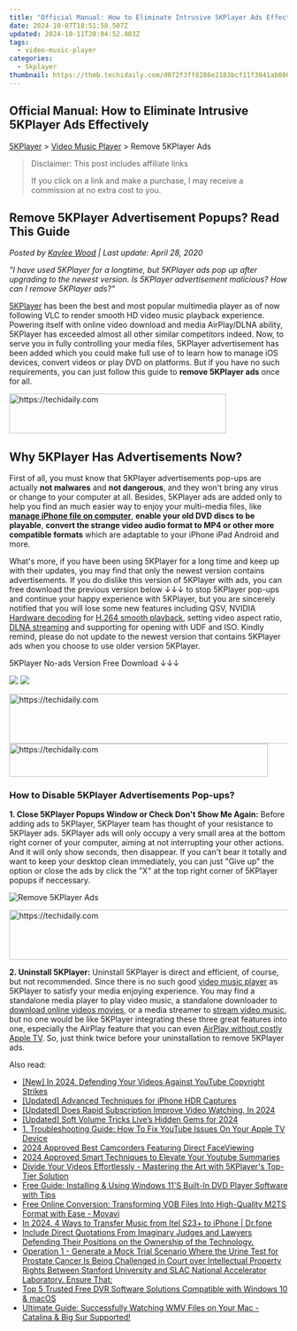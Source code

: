 ```yaml
---
title: "Official Manual: How to Eliminate Intrusive 5KPlayer Ads Effectively"
date: 2024-10-07T18:51:58.507Z
updated: 2024-10-11T20:04:52.403Z
tags:
  - video-music-player
categories:
  - 5kplayer
thumbnail: https://thmb.techidaily.com/d072f3ff8286e2183bcf11f3041ab0808200f5d6d9c5020bae5284cc57e5741b.jpg
---
```


## Official Manual: How to Eliminate Intrusive 5KPlayer Ads Effectively

[5KPlayer](https://tools.techidaily.com/5kplayer/products/) \> [Video Music Player](https://tools.techidaily.com/5kplayer/video-music-player/) \> Remove 5KPlayer Ads

>  Disclaimer: This post includes affiliate links
>
>  If you click on a link and make a purchase, I may receive a commission at no extra cost to you.
>

## Remove 5KPlayer Advertisement Popups? Read This Guide

 _Posted by [Kaylee Wood](https://www.quora.com/profile/Amanda-Hu-21) | Last update: April 28, 2020_

_"I have used 5KPlayer for a longtime, but 5KPlayer ads pop up after upgrading to the newest version. Is 5KPlayer advertisement malicious? How can I remove 5KPlayer ads?"_ 

[5KPlayer](https://tools.techidaily.com/5kplayer/products/) has been the best and most popular multimedia player as of now following VLC to render smooth HD video music playback experience. Powering itself with online video download and media AirPlay/DLNA ability, 5KPlayer has exceeded almost all other similar competitors indeed. Now, to serve you in fully controlling your media files, 5KPlayer advertisement has been added which you could make full use of to learn how to manage iOS devices, convert videos or play DVD on platforms. But if you have no such requirements, you can just follow this guide to **remove 5KPlayer ads** once for all.

<!-- affiliate ads begin -->
<a href="https://aligracehair.sjv.io/c/5597632/2135359/19272" target="_top" id="2135359">
  <img src="//a.impactradius-go.com/display-ad/19272-2135359" border="0" alt="https://techidaily.com" width="392" height="72"/>
</a>
<img height="0" width="0" src="https://aligracehair.sjv.io/i/5597632/2135359/19272" style="position:absolute;visibility:hidden;" border="0" />
<!-- affiliate ads end -->

## Why 5KPlayer Has Advertisements Now?

First of all, you must know that 5KPlayer advertisements pop-ups are actually **not malwares** and **not dangerous**, and they won't bring any virus or change to your computer at all. Besides, 5KPlayer ads are added only to help you find an much easier way to enjoy your multi-media files, like [**manage iPhone file on computer**](https://tools.techidaily.com/5kplayer/iphone-manager/), **enable your old DVD discs to be playable**, **convert the strange video audio format to MP4 or other more compatible formats** which are adaptable to your iPhone iPad Android and more. 

What's more, if you have been using 5KPlayer for a long time and keep up with their updates, you may find that only the newest version contains advertisements. If you do dislike this version of 5KPlayer with ads, you can free download the previous version below ↓↓↓ to stop 5KPlayer pop-ups and continue your happy experience with 5KPlayer, but you are sincerely notified that you will lose some new features including QSV, NVIDIA [Hardware decoding](https://tools.techidaily.com/5kplayer/video-music-player/) for [H.264 smooth playback](https://tools.techidaily.com/5kplayer/video-music-player/), setting video aspect ratio, [DLNA streaming](https://tools.techidaily.com/5kplayer/dlna/) and supporting for opening with UDF and ISO. Kindly remind, please do not update to the newest version that contains 5KPlayer ads when you choose to use older version 5KPlayer.

5KPlayer No-ads Version Free Download ↓↓↓

[![](https://www.5kplayer.com/video-music-player/../button/freedownwhitewin.png)](https://www.5kplayer.com/download/old/5kplayer-4-6.exe) [![](https://www.5kplayer.com/video-music-player/../button/freedownbackmac.png)](https://mac.filehorse.com/download-5kplayer/) 

<!-- affiliate ads begin -->
<a href="https://appsumo.8odi.net/c/5597632/2049391/7443" target="_top" id="2049391">
  <img src="//a.impactradius-go.com/display-ad/7443-2049391" border="0" alt="https://techidaily.com" width="728" height="90"/>
</a>
<img height="0" width="0" src="https://appsumo.8odi.net/i/5597632/2049391/7443" style="position:absolute;visibility:hidden;" border="0" />
<!-- affiliate ads end -->

<!-- affiliate ads begin -->
<a href="https://bluettius.sjv.io/c/5597632/2139114/17108" target="_top" id="2139114">
  <img src="//a.impactradius-go.com/display-ad/17108-2139114" border="0" alt="https://techidaily.com" width="468" height="60"/>
</a>
<img height="0" width="0" src="https://bluettius.sjv.io/i/5597632/2139114/17108" style="position:absolute;visibility:hidden;" border="0" />
<!-- affiliate ads end -->

### How to Disable 5KPlayer Advertisements Pop-ups?

**1\. Close 5KPlayer Popups Window or Check Don't Show Me Again:** Before adding ads to 5KPlayer, 5KPlayer team has thought of your resistance to 5KPlayer ads. 5KPlayer ads will only occupy a very small area at the bottom right corner of your computer, aiming at not interrupting your other actions. And it will only show seconds, then disappear. If you can't bear it totally and want to keep your desktop clean immediately, you can just "Give up" the option or close the ads by click the "X" at the top right corner of 5KPlayer popups if neccessary.

![Remove 5KPlayer Ads](https://www.5kplayer.com/video-music-player/img/5kplayer-ads.jpg) 

<!-- affiliate ads begin -->
<a href="https://appsumo.8odi.net/c/5597632/2111964/7443" target="_top" id="2111964">
  <img src="//a.impactradius-go.com/display-ad/7443-2111964" border="0" alt="https://techidaily.com" width="728" height="90"/>
</a>
<img height="0" width="0" src="https://appsumo.8odi.net/i/5597632/2111964/7443" style="position:absolute;visibility:hidden;" border="0" />
<!-- affiliate ads end -->

**2\. Uninstall 5KPlayer:** Uninstall 5KPlayer is direct and efficient, of course, but not recommended. Since there is no such good [video music player](https://tools.techidaily.com/5kplayer/video-music-player/) as 5KPlayer to satisfy your media enjoying experience. You may find a standalone media player to play video music, a standalone downloader to [download online videos movies](https://tools.techidaily.com/5kplayer/youtube-download/), or a media streamer to [stream video music](https://tools.techidaily.com/5kplayer/airplay/), but no one would be like 5KPlayer integrating these three great features into one, especially the AirPlay feature that you can even [AirPlay without costly Apple TV](https://tools.techidaily.com/5kplayer/airplay/). So, just think twice before your uninstallation to remove 5KPlayer ads.

<ins class="adsbygoogle"
     style="display:block"
     data-ad-format="autorelaxed"
     data-ad-client="ca-pub-7571918770474297"
     data-ad-slot="1223367746"></ins>

<ins class="adsbygoogle"
     style="display:block"
     data-ad-client="ca-pub-7571918770474297"
     data-ad-slot="8358498916"
     data-ad-format="auto"
     data-full-width-responsive="true"></ins>

<span class="atpl-alsoreadstyle">Also read:</span>
<div><ul>
<li><a href="https://facebook-video-footage.techidaily.com/new-in-2024-defending-your-videos-against-youtube-copyright-strikes/"><u>[New] In 2024, Defending Your Videos Against YouTube Copyright Strikes</u></a></li>
<li><a href="https://extra-lessons.techidaily.com/updated-advanced-techniques-for-iphone-hdr-captures/"><u>[Updated] Advanced Techniques for iPhone HDR Captures</u></a></li>
<li><a href="https://youtube-lab.techidaily.com/ed-does-rapid-subscription-improve-video-watching-in-2024/"><u>[Updated] Does Rapid Subscription Improve Video Watching, In 2024</u></a></li>
<li><a href="https://fox-cloud.techidaily.com/updated-soft-volume-tricks-lives-hidden-gems-for-2024/"><u>[Updated] Soft Volume Tricks Live’s Hidden Gems for 2024</u></a></li>
<li><a href="https://media-tips.techidaily.com/1-troubleshooting-guide-how-to-fix-youtube-issues-on-your-apple-tv-device/"><u>1. Troubleshooting Guide: How To Fix YouTube Issues On Your Apple TV Device</u></a></li>
<li><a href="https://extra-resources.techidaily.com/2024-approved-best-camcorders-featuring-direct-faceviewing/"><u>2024 Approved Best Camcorders Featuring Direct FaceViewing</u></a></li>
<li><a href="https://youtube-stream.techidaily.com/2024-approved-smart-techniques-to-elevate-your-youtube-summaries/"><u>2024 Approved Smart Techniques to Elevate Your Youtube Summaries</u></a></li>
<li><a href="https://media-tips.techidaily.com/divide-your-videos-effortlessly-mastering-the-art-with-5kplayers-top-tier-solution/"><u>Divide Your Videos Effortlessly - Mastering the Art with 5KPlayer's Top-Tier Solution</u></a></li>
<li><a href="https://media-tips.techidaily.com/free-guide-installing-and-using-windows-11s-built-in-dvd-player-software-with-tips/"><u>Free Guide: Installing & Using Windows 11'S Built-In DVD Player Software with Tips</u></a></li>
<li><a href="https://win11-tips.techidaily.com/free-online-conversion-transforming-vob-files-into-high-quality-m2ts-format-with-ease-movavi/"><u>Free Online Conversion: Transforming VOB Files Into High-Quality M2TS Format with Ease - Movavi</u></a></li>
<li><a href="https://android-transfer.techidaily.com/in-2024-4-ways-to-transfer-music-from-itel-s23plus-to-iphone-drfone-by-drfone-transfer-from-android-transfer-from-android/"><u>In 2024, 4 Ways to Transfer Music from Itel S23+ to iPhone | Dr.fone</u></a></li>
<li><a href="https://media-tips.techidaily.com/include-direct-quotations-from-imaginary-judges-and-lawyers-defending-their-positions-on-the-ownership-of-the-technology/"><u>Include Direct Quotations From Imaginary Judges and Lawyers Defending Their Positions on the Ownership of the Technology.</u></a></li>
<li><a href="https://media-tips.techidaily.com/operation-1-generate-a-mock-trial-scenario-where-the-urine-test-for-prostate-cancer-is-being-challenged-in-court-over-intellectual-property-rights-between-s6/"><u>Operation 1 - Generate a Mock Trial Scenario Where the Urine Test for Prostate Cancer Is Being Challenged in Court over Intellectual Property Rights Between Stanford University and SLAC National Accelerator Laboratory. Ensure That:</u></a></li>
<li><a href="https://media-tips.techidaily.com/top-5-trusted-free-dvr-software-solutions-compatible-with-windows-10-and-macos/"><u>Top 5 Trusted Free DVR Software Solutions Compatible with Windows 10 & macOS</u></a></li>
<li><a href="https://media-tips.techidaily.com/ultimate-guide-successfully-watching-wmv-files-on-your-mac-catalina-and-big-sur-supported/"><u>Ultimate Guide: Successfully Watching WMV Files on Your Mac - Catalina & Big Sur Supported!</u></a></li>
</ul></div>


